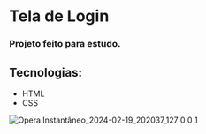 # Tela de Login 
### Projeto feito para estudo.

## Tecnologias: 
- HTML
- CSS 

![Opera Instantâneo_2024-02-19_202037_127 0 0 1](https://github.com/andreafdev/login-screen/assets/124641425/b52a7d95-6b7f-4337-af61-8b2c72f0c4fb)
